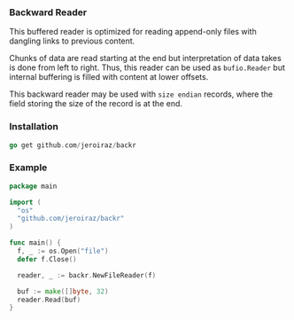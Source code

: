 ### Backward Reader

This buffered reader is optimized for reading append-only files with dangling links to previous content.

Chunks of data are read starting at the end but interpretation of data takes is done from left to right. Thus,
this reader can be used as `bufio.Reader` but internal buffering is filled with content at lower offsets.

This backward reader may be used with `size endian` records, where the field storing the size of the record is
at the end.

### Installation

```go
go get github.com/jeroiraz/backr
```


### Example

```go
package main

import (
  "os"
  "github.com/jeroiraz/backr"
)

func main() {
  f, _ := os.Open("file")
  defer f.Close()

  reader, _ := backr.NewFileReader(f)

  buf := make([]byte, 32)
  reader.Read(buf)
}
```